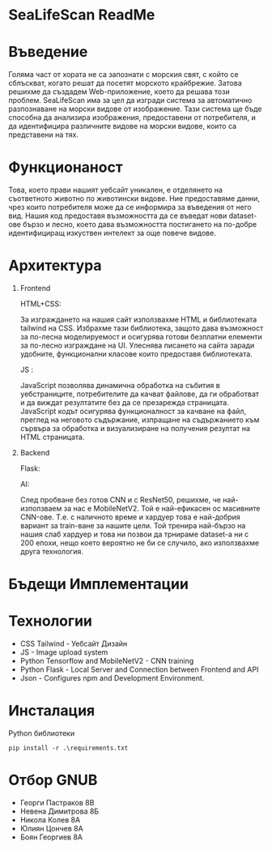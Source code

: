 # SeaLifeScan ReadMe

# Въведение 
Голяма част от хората не са запознати с морския свят, с който се сблъскват, когато решат да посетят морското крайбрежие. Затова решихме да създадем Web-приложение, което да решава този проблем.
SeaLifeScan има за цел да изгради система за автоматично разпознаване на морски видове от изображение. Тази система ще бъде способна да анализира изображения, предоставени от потребителя, и да идентифицира различните видове на морски видове, които са представени на тях. 

# Функционаност
Това, което прави нашият уебсайт уникален, е отделянето на съответното животно по животински видове. Ние предоставяме данни, чрез които потребителя може да се информира за въведения от него вид. Нашия код предоставя възможността да се въведат нови dataset-ове бързо и лесно, което дава възможността постигането на по-добре идентифициращ изкуствен интелект за още повече видове.

# Архитектура
1. Frontend

	HTML+CSS:

	За изграждането на нашия сайт използвахме HTML и библиотеката tailwind на CSS. Избрахме тази библиотека, защото дава възможност за по-лесна моделируемост и осигурява готови безплатни елементи за по-лесно изграждане на UI. Улеснява писането на сайта 		заради 	удобните, функционални класове които предоставя библиотеката.

	JS :

	JavaScript позволява динамична обработка на събития в уебстраниците, потребителите да качват файлове, да ги обработват и да виждат резултатите без да се презарежда страницата. JavaScript кодът осигурява функционалност за качване на файл, преглед на		неговото съдържание, изпращане на съдържанието към сървъра за обработка и визуализиране на получения резултат на HTML страницата.

3. Backend

	Flask:

	AI:

	След пробване без готов CNN и с ResNet50, решихме, че най-използваем за нас е MobileNetV2. Той е най-ефикасен ос масивните CNN-ове. Т.е. с наличното време и хардуер това е най-добрия вариант за train-ване за нашите цели. Той тренира най-бързо на нашия 
	слаб хардуер и това ни позвои да трнираме dataset-a ни с 200 епохи, нещо което вероятно не би се случило, ако използвахме друга технология.
# Бъдещи Имплементации



# Технологии
	
- CSS Tailwind - Уебсайт Дизайн
- JS - Image upload system
- Python Tensorflow and MobileNetV2 - CNN training
- Python Flask - Local Server and Connection between Frontend and API
- Json - Configures npm and Development Environment.

# Инсталация

Python библиотеки

	pip install -r .\requirements.txt

# Отбор GNUB
 - Георги Пастраков 8В
 - Невена Димитрова 8Б
 - Никола Колев 8А
 - Юлиян Цончев 8А
 - Боян Георгиев 8А
